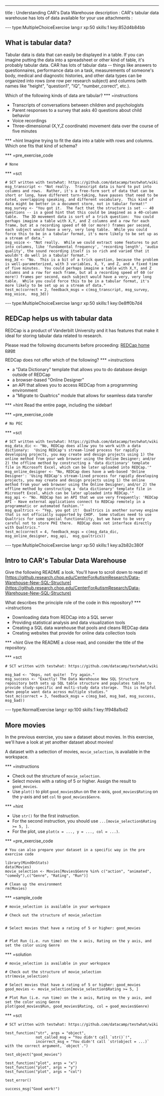 ---
title       : Understanding CAR's Data Warehouse
description : CAR's tabular data warehouse has lots of data available for your use
attachments :


--- type:MultipleChoiceExercise lang:r xp:50 skills:1 key:852d4b84bb
## What is tabular data?

Tabular data is data that can easily be displayed in a table.  If you can imagine putting the data into a spreadsheet or other kind of table, it's probably tabular data.  CAR has lots of tabular data -- things like answers to questionnaires, performance data on a task, measurements of someone's body, medical and diagnostic histories, and other data types can be organized into rows (one row per research subject) and columns (with names like "height", "question1", "IQ", "number_correct", etc.).

Which of the following kinds of data are tabular?
*** =instructions
- Transcripts of conversations between children and psychologists
- Parent responses to a survey that asks 40 questions about child behavior
- Voice recordings
- Three-dimensional (X,Y,Z coordinate) movement data over the course of five minutes

*** =hint
Imagine trying to fit the data into a table with rows and columns.  Which one fits that kind of schema?

*** =pre_exercise_code
```{r}
# None
```

*** =sct
```{r}
# SCT written with testwhat: https://github.com/datacamp/testwhat/wiki
msg_transcript <- "Not really.  Transcript data is hard to put into columns and rows.  Rather, it's a free-form sort of data that can be short or long, have different turn-taking, have pauses that need to be noted, overlapping speaking, and different vocabulary.  This kind of data might be better in a document store, not in tabular format!"
msg_survey <- "You got it.  The fact that the structure is set -- 40 questions -- is a good hint that this could be imagined as a 40-column table.  The 3D movement data is sort of a trick question:  You could perhaps imagine a table with X,Y, and Z columns and a row for each frame, but at a recording speed of 60 (or more!) frames per second, each subject would have a very, very long table.  While you could force this to be in a tabular format, it's more likely to be set up as a stream of data."
msg_voice <- "Not really.  While we could extract some features to put into columns, like 'fundamental frequency', 'recording length', 'audio quality', the sound recording itself is so rich and varied that it wouldn't do well in a tabular format."
msg_3d <- "No.  This is a bit of a trick question, because the problem is well-parameterized, with 3 variables, X, Y, and Z, and a fixed time of five minutes.  You could perhaps imagine a table with X,Y, and Z columns and a row for each frame, but at a recording speed of 60 (or more!) frames per second, each subject would have a very, very long table.  While you could force this to be in a tabular format, it's more likely to be set up as a stream of data."
test_mc(correct = 2, feedback_msgs = c(msg_transcript, msg_survey, msg_voice,  msg_3d))
```

--- type:MultipleChoiceExercise lang:r xp:50 skills:1 key:0e8ff0b7d4
## REDCap helps us with tabular data

REDCap is a product of Vanderbilt University and it has features that make it ideal for storing tabular data related to research.

Please read the following documents before proceeding:
[REDCap home page](https://redcap.research.chop.edu/)

REDCap does not offer which of the following?
*** =instructions
- a "Data Dictionary" template that allows you to do database design outside of REDCap
- a browser-based "Online Designer"
- an API that allows you to access REDCap from a programming environment
- a "Migrate to Qualtrics" module that allows for seamless data transfer

*** =hint
Read the entire page, including the sidebar!


*** =pre_exercise_code
```{r}
# No PEC
```

*** =sct
```{r}
# SCT written with testwhat: https://github.com/datacamp/testwhat/wiki
msg_data_dic <- "No, REDCap does allow you to work with a data dictionary:  'Using REDCap's stream-lined process for rapidly developing projects, you may create and design projects using 1) the online method from your web browser using the Online Designer; and/or 2) the offline method by constructing a 'data dictionary' template file in Microsoft Excel, which can be later uploaded into REDCap.'"
msg_online_designer <- "No, REDCap does have a web-based 'Online Designer': 'Using REDCap's stream-lined process for rapidly developing projects, you may create and design projects using 1) the online method from your web browser using the Online Designer; and/or 2) the offline method by constructing a 'data dictionary' template file in Microsoft Excel, which can be later uploaded into REDCap.'"
msg_api <- "No. REDCap has an API that we use very frequently: 'REDCap API - Have external applications connect to REDCap remotely in a programmatic or automated fashion.'"
msg_qualtrics <- "Yep, you got it!  Qualtrics is another survey engine that is not officially supported by CHOP.  Some studies need to use Qualtrics for some special functionality, but we have to be very careful not to store PHI there.  REDCap does not interface directly with Qualtrics."
test_mc(correct = 4, feedback_msgs = c(msg_data_dic, msg_online_designer, msg_api,  msg_qualtrics))
```
--- type:MultipleChoiceExercise lang:r xp:50 skills:1 key:a2b82c380f
## Intro to CAR's Tabular Data Warehouse

Give the following README a look. You'll have to scroll down to read it! [https://github.research.chop.edu/CenterForAutismResearch/Data-Warehouse-New-SQL-Structure](https://github.research.chop.edu/CenterForAutismResearch/Data-Warehouse-New-SQL-Structure)

What describes the principle role of the code in this repository?
*** =instructions
- Downloading data from REDCap into a SQL server
- Providing statistical analysis and data visualization tools
- Creating a SQL data warehouse that pools and cleans REDCap data
- Creating websites that provide for online data collection tools

*** =hint
Give the README a close read, and consider the title of the repository.

*** =sct
```{r}
# SCT written with testwhat: https://github.com/datacamp/testwhat/wiki

msg_bad <- "Oops, not quite!  Try again."
msg_success <- "Exactly! The Data Warehouse New SQL Structure repository both sets up SQL table structure and populates tables to provide study-specific and multi-study data storage.  This is helpful when people want data across multiple studies."
test_mc(correct = 3, feedback_msgs = c(msg_bad, msg_bad, msg_success,  msg_bad))
```





--- type:NormalExercise lang:r xp:100 skills:1 key:1f948a1bd2
## More movies

In the previous exercise, you saw a dataset about movies. In this exercise, we'll have a look at yet another dataset about movies!

A dataset with a selection of movies, `movie_selection`, is available in the workspace.

*** =instructions
- Check out the structure of `movie_selection`.
- Select movies with a rating of 5 or higher. Assign the result to `good_movies`.
- Use `plot()` to  plot `good_movies$Run` on the x-axis, `good_movies$Rating` on the y-axis and set `col` to `good_movies$Genre`.

*** =hint
- Use `str()` for the first instruction.
- For the second instruction, you should use `...[movie_selection$Rating >= 5, ]`.
- For the plot, use `plot(x = ..., y = ..., col = ...)`.

*** =pre_exercise_code
```{r}
# You can also prepare your dataset in a specific way in the pre exercise code

library(MindOnStats)
data(Movies)
movie_selection <- Movies[Movies$Genre %in% c("action", "animated", "comedy"),c("Genre", "Rating", "Run")]

# Clean up the environment
rm(Movies)
```

*** =sample_code
```{r}
# movie_selection is available in your workspace

# Check out the structure of movie_selection


# Select movies that have a rating of 5 or higher: good_movies


# Plot Run (i.e. run time) on the x axis, Rating on the y axis, and set the color using Genre

```

*** =solution
```{r}
# movie_selection is available in your workspace

# Check out the structure of movie_selection
str(movie_selection)

# Select movies that have a rating of 5 or higher: good_movies
good_movies <- movie_selection[movie_selection$Rating >= 5, ]

# Plot Run (i.e. run time) on the x axis, Rating on the y axis, and set the color using Genre
plot(good_movies$Run, good_movies$Rating, col = good_movies$Genre)
```

*** =sct
```{r}
# SCT written with testwhat: https://github.com/datacamp/testwhat/wiki

test_function("str", args = "object",
              not_called_msg = "You didn't call `str()`!",
              incorrect_msg = "You didn't call `str(object = ...)` with the correct argument, `object`.")

test_object("good_movies")

test_function("plot", args = "x")
test_function("plot", args = "y")
test_function("plot", args = "col")

test_error()

success_msg("Good work!")
```
